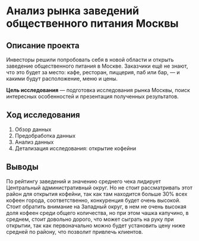 # Анализ рынка заведений общественного питания Москвы

## Описание проекта
Инвесторы решили попробовать себя в новой области и открыть заведение общественного питания в Москве. Заказчики ещё не знают, что это будет за место: кафе, ресторан, пиццерия, паб или бар, — и какими будут расположение, меню и цены.

**Цель исследования** — подготовка исследования рынка Москвы, поиск интересных особенностей и презентация полученных результатов.

## Ход исследования

 1. Обзор данных
 2. Предобработка данных
 3. Анализ данных
 4. Детализация исследования: открытие кофейни

 ## Выводы
По рейтингу заведений и значению среднего чека лидирует Центральный административный округ. Но не стоит рассматривать этот район для открытия кофейни, так как там находится больше 30% всех кофеен города, соответственно, конкуренция будет очень высокой. Стоит обратить внимание на Западный округ, в нем не очень высокая доля кофеен среди общего количества, но при этом чашка капучино, в среднем, стоит довольно дорого, что может сыграть на руку при открытии, так как первоначально можно будет установить цену ниже средней по району, что позволит привлечь клиентов.
